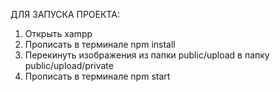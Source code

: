 ДЛЯ ЗАПУСКА ПРОЕКТА:
1. Открыть xampp
2. Прописать в терминале npm install
3. Перекинуть изображения из папки public/upload в папку public/upload/private
4. Прописать в терминале npm start
